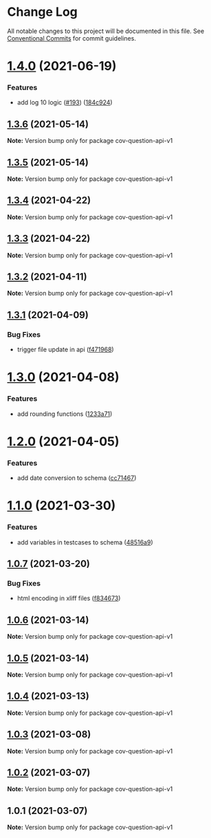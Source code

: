 # Change Log

All notable changes to this project will be documented in this file.
See [Conventional Commits](https://conventionalcommits.org) for commit guidelines.

# [1.4.0](https://github.com/CovOpen/CovQuestions/compare/cov-question-api-v1@1.3.6...cov-question-api-v1@1.4.0) (2021-06-19)


### Features

* add log 10 logic ([#193](https://github.com/CovOpen/CovQuestions/issues/193)) ([184c924](https://github.com/CovOpen/CovQuestions/commit/184c924ff6ada9647a4d8446265cc0331d0b0f37))





## [1.3.6](https://github.com/CovOpen/CovQuestions/compare/cov-question-api-v1@1.3.5...cov-question-api-v1@1.3.6) (2021-05-14)

**Note:** Version bump only for package cov-question-api-v1





## [1.3.5](https://github.com/CovOpen/CovQuestions/compare/cov-question-api-v1@1.3.4...cov-question-api-v1@1.3.5) (2021-05-14)

**Note:** Version bump only for package cov-question-api-v1





## [1.3.4](https://github.com/CovOpen/CovQuestions/compare/cov-question-api-v1@1.3.3...cov-question-api-v1@1.3.4) (2021-04-22)

**Note:** Version bump only for package cov-question-api-v1





## [1.3.3](https://github.com/CovOpen/CovQuestions/compare/cov-question-api-v1@1.3.2...cov-question-api-v1@1.3.3) (2021-04-22)

**Note:** Version bump only for package cov-question-api-v1





## [1.3.2](https://github.com/CovOpen/CovQuestions/compare/cov-question-api-v1@1.3.1...cov-question-api-v1@1.3.2) (2021-04-11)

**Note:** Version bump only for package cov-question-api-v1





## [1.3.1](https://github.com/CovOpen/CovQuestions/compare/cov-question-api-v1@1.3.0...cov-question-api-v1@1.3.1) (2021-04-09)


### Bug Fixes

* trigger file update in api ([f471968](https://github.com/CovOpen/CovQuestions/commit/f4719687954c6fa9278e3878141cd5a9e1eae872))





# [1.3.0](https://github.com/CovOpen/CovQuestions/compare/cov-question-api-v1@1.2.0...cov-question-api-v1@1.3.0) (2021-04-08)


### Features

* add rounding functions ([1233a71](https://github.com/CovOpen/CovQuestions/commit/1233a7196d9232ee72e86978e3a8b82c201ab820))





# [1.2.0](https://github.com/CovOpen/CovQuestions/compare/cov-question-api-v1@1.1.0...cov-question-api-v1@1.2.0) (2021-04-05)


### Features

* add date conversion to schema ([cc71467](https://github.com/CovOpen/CovQuestions/commit/cc7146717f2785390a48df63ff69328fea65b2f6))





# [1.1.0](https://github.com/CovOpen/CovQuestions/compare/cov-question-api-v1@1.0.7...cov-question-api-v1@1.1.0) (2021-03-30)


### Features

* add variables in testcases to schema ([48516a9](https://github.com/CovOpen/CovQuestions/commit/48516a9169285241316c8e8ea02cc4e606fbd859))





## [1.0.7](https://github.com/CovOpen/CovQuestions/compare/cov-question-api-v1@1.0.6...cov-question-api-v1@1.0.7) (2021-03-20)


### Bug Fixes

* html encoding in xliff files ([f834673](https://github.com/CovOpen/CovQuestions/commit/f8346734562cac31436e675e57d8b89cba58d3eb))





## [1.0.6](https://github.com/CovOpen/CovQuestions/compare/cov-question-api-v1@1.0.5...cov-question-api-v1@1.0.6) (2021-03-14)

**Note:** Version bump only for package cov-question-api-v1





## [1.0.5](https://github.com/CovOpen/CovQuestions/compare/cov-question-api-v1@1.0.4...cov-question-api-v1@1.0.5) (2021-03-14)

**Note:** Version bump only for package cov-question-api-v1





## [1.0.4](https://github.com/CovOpen/CovQuestions/compare/cov-question-api-v1@1.0.3...cov-question-api-v1@1.0.4) (2021-03-13)

**Note:** Version bump only for package cov-question-api-v1





## [1.0.3](https://github.com/CovOpen/CovQuestions/compare/cov-question-api-v1@1.0.2...cov-question-api-v1@1.0.3) (2021-03-08)

**Note:** Version bump only for package cov-question-api-v1





## [1.0.2](https://github.com/CovOpen/CovQuestions/compare/cov-question-api-v1@1.0.1...cov-question-api-v1@1.0.2) (2021-03-07)

**Note:** Version bump only for package cov-question-api-v1





## 1.0.1 (2021-03-07)

**Note:** Version bump only for package cov-question-api-v1
